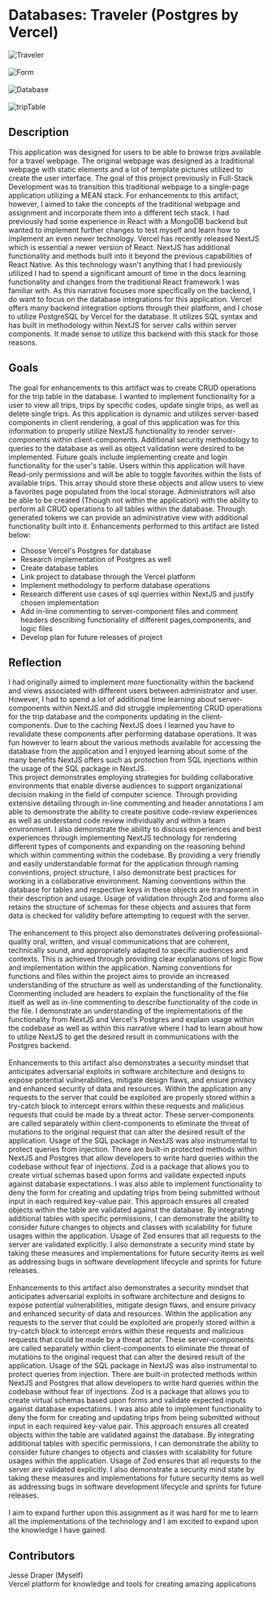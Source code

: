 
# Databases: Traveler (Postgres by Vercel)
![Traveler](./travelerPictures/1.png)<br/><br/>
![Form](./travelerPictures/addform.png) <br/><br/>
![Database](./travelerPictures/database.png)<br/><br/>
![tripTable](./travelerPictures/tripTable.png)

## Description

This application was designed for users to be able to browse trips available for a travel webpage. The original webpage was designed as a traditional webpage with static elements and a lot of template pictures utilized to create the user interface. The goal of this project previously in Full-Stack Development was to transition this traditional webpage to a single-page application utilizing a MEAN stack. For enhancements to this artifact, however, I aimed to take the concepts of the traditional webpage and assignment and incorporate them into a different tech stack. I had previously had some experience in React with a MongoDB backend but wanted to implement further changes to test myself and learn how to implement an even newer technology. Vercel has recently released NextJS which is essential a newer version of React. NextJS has additional functionality and methods built into it beyond the previous capabilities of React Native. As this technology wasn't anything that I had previously utilized I had to spend a significant amount of time in the docs learning functionality and changes from the traditional React framework I was familiar with. As this narrative focuses more specifically on the backend, I do want to focus on the database integrations for this application. Vercel offers many backend integration options through their platform, and I chose to utilize PostgreSQL by Vercel for the database. It utilizes SQL syntax and has built in methodology within NextJS for server calls within server components. It made sense to utilize this backend with this stack for those reasons. 

## Goals

The goal for enhancements to this artifact was to create CRUD operations for the trip table in the database. I wanted to implement functionality for a user to view all trips, trips by specific codes, update single trips, as well as delete single trips. As this application is dynamic and utilizes server-based components in client rendering, a goal of this application was for this information to properly utilize NextJS functionality to render server-components within client-components. Additional security methodology to queries to the database as well as object validation were desired to be implemented. Future goals include implementing create and login functionality for the user's table. Users within this application will have Read-only permissions and will be able to toggle favorites within the lists of available trips. This array should store these objects and allow users to view a favorites page populated from the local storage. Administrators will also be able to be created (Though not within the application) with the ability to perform all CRUD operations to all tables within the database. Through generated tokens we can provide an administrative view with additional functionality built into it. Enhancements performed to this artifact are listed below: 
<ul>
  <li>Choose Vercel's Postgres for database</li>
  <li>Research implementation of Postgres as well</li>
  <li>Create database tables</li>
  <li>Link project to database through the Vercel platform</li>
  <li>Implement methodology to perform database operations</li>
  <li>Research different use cases of sql querries within NextJS and justify chosen implementation</li>
  <li>Add in-line commenting to server-component files and comment headers describing functionality of different pages,components, and logic files</li>
  <li>Develop plan for future releases of project</li>
</ul>

## Reflection

I had originally aimed to implement more functionality within the backend and views associated with different users between administrator and user. However, I had to spend a lot of additional time learning about server-components within NextJS and did struggle implementing CRUD operations for the trip database and the components updating in the client-components. Due to the caching NextJS does I learned you have to revalidate these components after performing database operations. It was fun however to learn about the various methods available for accessing the database from the application and I enjoyed learning about some of the many benefits NextJS offers such as protection from SQL injections within the usage of the SQL package in NextJS.<br/>
This project demonstrates employing strategies for building collaborative environments that enable diverse audiences to support organizational decision making in the field of computer science. Through providing extensive detailing through in-line commenting and header annotations I am able to demonstrate the ability to create positive code-review experiences as well as understand code review individually and within a team environment. I also demonstrate the ability to discuss experiences and best experiences through implementing NextJS technology for rendering different types of components and expanding on the reasoning behind which within commenting within the codebase. By providing a very friendly and easily understandable format for the application through naming conventions, project structure, I also demonstrate best practices for working in a collaborative environment. Naming conventions within the database for tables and respective keys in these objects are transparent in their description and usage. Usage of validation through Zod and forms also retains the structure of schemas for these objects and assures that form data is checked for validity before attempting to request with the server. 
<br/><br/>
The enhancement to this project also demonstrates delivering professional-quality oral, written, and visual communications that are coherent, technically sound, and appropriately adapted to specific audiences and contexts. This is achieved through providing clear explanations of logic flow and implementation within the application. Naming conventions for functions and files within the project aims to provide an increased understanding of the structure as well as understanding of the functionality. Commenting included are headers to explain the functionality of the file itself as well as in-line commenting to describe functionality of the code in the file. I demonstrate an understanding of the implementations of the functionality from NextJS and Vercel's Postgres and explain usage within the codebase as well as within this narrative where I had to learn about how to utilize NextJS to get the desired result in communications with the Postgres backend. 
<br/><br/>
Enhancements to this artifact also demonstrates a security mindset that anticipates adversarial exploits in software architecture and designs to expose potential vulnerabilities, mitigate design flaws, and ensure privacy and enhanced security of data and resources. Within the application any requests to the server that could be exploited are properly stored within a try-catch block to intercept errors within these requests and malicious requests that could be made by a threat actor. These server-components are called separately within client-components to eliminate the threat of mutations to the original request that can alter the desired result of the application. Usage of the SQL package in NextJS was also instrumental to protect queries from injection. There are built-in protected methods within NextJS and Postgres that allow developers to write hard queries within the codebase without fear of injections. Zod is a package that allows you to create virtual schemas based upon forms and validate expected inputs against database expectations. I was also able to implement functionality to deny the form for creating and updating trips from being submitted without input in each required key-value pair. This approach ensures all created objects within the table are validated against the database. By integrating additional tables with specific permissions, I can demonstrate the ability to consider future changes to objects and classes with scalability for future usages within the application. Usage of Zod ensures that all requests to the server are validated explicitly. I also demonstrate a security mind state by taking these measures and implementations for future security items as well as addressing bugs in software development lifecycle and sprints for future releases. 
 <br/><br/>
Enhancements to this artifact also demonstrates a security mindset that anticipates adversarial exploits in software architecture and designs to expose potential vulnerabilities, mitigate design flaws, and ensure privacy and enhanced security of data and resources. Within the application any requests to the server that could be exploited are properly stored within a try-catch block to intercept errors within these requests and malicious requests that could be made by a threat actor. These server-components are called separately within client-components to eliminate the threat of mutations to the original request that can alter the desired result of the application. Usage of the SQL package in NextJS was also instrumental to protect queries from injection. There are built-in protected methods within NextJS and Postgres that allow developers to write hard queries within the codebase without fear of injections. Zod is a package that allows you to create virtual schemas based upon forms and validate expected inputs against database expectations. I was also able to implement functionality to deny the form for creating and updating trips from being submitted without input in each required key-value pair. This approach ensures all created objects within the table are validated against the database. By integrating additional tables with specific permissions, I can demonstrate the ability to consider future changes to objects and classes with scalability for future usages within the application. Usage of Zod ensures that all requests to the server are validated explicitly. I also demonstrate a security mind state by taking these measures and implementations for future security items as well as addressing bugs in software development lifecycle and sprints for future releases. 
 <br/><br/>
I aim to expand further upon this assignment as it was hard for me to learn all the implementations of the technology and I am excited to expand upon the knowledge I have gained.

## Contributors
Jesse Draper (Myself)<br/>
Vercel platform for knowledge and tools for creating amazing applications
